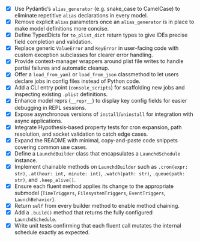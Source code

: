 - [x] Use Pydantic’s `alias_generator` (e.g. snake\_case to CamelCase) to eliminate repetitive `alias` declarations in every model.
- [x] Remove explicit `alias` parameters once an `alias_generator` is in place to make model definitions more concise.
- [x] Define TypedDicts for `to_plist_dict` return types to give IDEs precise field completion and validation.
- [x] Replace generic `ValueError` and `KeyError` in user-facing code with custom exception subclasses for clearer error handling.
- [x] Provide context-manager wrappers around plist file writes to handle partial failures and automatic cleanup.
- [x] Offer a `load_from_yaml` or `load_from_json` classmethod to let users declare jobs in config files instead of Python code.
- [x] Add a CLI entry point (`console_scripts`) for scaffolding new jobs and inspecting existing `.plist` definitions.
- [x] Enhance model reprs (`__repr__`) to display key config fields for easier debugging in REPL sessions.
- [x] Expose asynchronous versions of `install`/`uninstall` for integration with async applications.
- [x] Integrate Hypothesis‐based property tests for cron expansion, path resolution, and socket validation to catch edge cases.
- [x] Expand the README with minimal, copy-and-paste code snippets covering common use cases.
- [x] Define a `LaunchdBuilder` class that encapsulates a `LaunchdSchedule` instance.
- [x] Implement chainable methods on `LaunchdBuilder` such as `.cron(expr: str)`, `.at(hour: int, minute: int)`, `.watch(path: str)`, `.queue(path: str)`, and `.keep_alive()`.
- [x] Ensure each fluent method applies its change to the appropriate submodel (`TimeTriggers`, `FilesystemTriggers`, `EventTriggers`, `LaunchBehavior`).
- [x] Return `self` from every builder method to enable method chaining.
- [x] Add a `.build()` method that returns the fully configured `LaunchdSchedule`.
- [x] Write unit tests confirming that each fluent call mutates the internal schedule exactly as expected.
